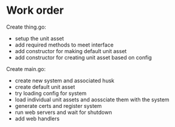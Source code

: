 
# Work order

Create thing.go:

- setup the unit asset
- add required methods to meet interface
- add constructor for making default unit asset
- add constructor for creating unit asset based on config

Create main.go:

- create new system and associated husk
- create default unit asset
- try loading config for system
- load individual unit assets and aossciate them with the system
- generate certs and register system
- run web servers and wait for shutdown
- add web handlers
